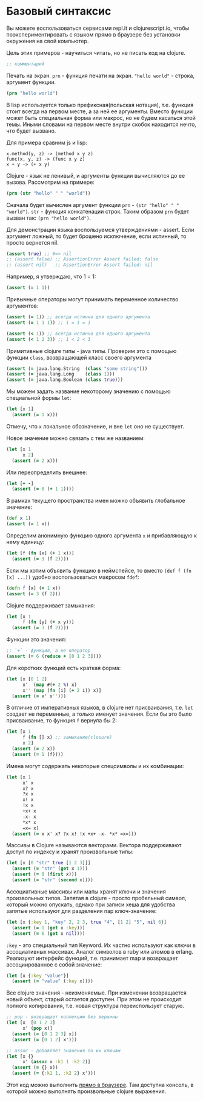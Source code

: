 # Базовый синтаксис

Вы можете воспользоваться сервисами repl.it и clojurescript.io,
чтобы поэкспериментировать с языком прямо в браузере без установки окружения на свой компьютер.

Цель этих примеров - научиться читать, но не писать код на clojure.

```clojure
;; комментарий
```

Печать на экран. `prn` - функция печати на экран. `"hello world"` - строка, аргумент функции.

```clojure
(prn "hello world")
```

В lisp используется только префиксная(польская нотация),
т.е. функция стоит всегда на первом месте, а за ней ее аргументы.
Вместо функции может быть специальная форма или макрос, но не будем касаться этой темы.
Иными словами на первом месте внутри скобок находится нечто, что будет вызвано.

Для примера сравним js и lisp:

```
x.method(y, z) -> (method x y z)
func(x, y, z) -> (func x y z)
x + y -> (+ x y)
```

Clojure - язык не ленивый, и аргументы функции вычисляются до ее вызова.
Рассмотрим на примере:

```clojure
(prn (str "hello" " " "world"))
```

Сначала будет вычислен аргумент функции `prn` - `(str "hello" " " "world")`.
`str` - функция конкатенации строк.
Таким образом `prn` будет вызван так: `(prn "hello world")`.

Для демонстрации языка воспользуемся утверждениями - assert.
Если аргумент ложный, то будет брошено исключение,
если истинный, то просто вернется nil.

```clojure
(assert true) ;; #=> nil
;; (assert false) ;; AssertionError Assert failed: false
;; (assert nil)   ;; AssertionError Assert failed: nil
```

Например, я утверждаю, что 1 = 1:
```clojure
(assert (= 1 1))
```

Привычные операторы могут принимать переменное количество аргументов:

```clojure
(assert (= 1)) ;; всегда истинно для одного аргумента
(assert (= 1 1 1)) ;; 1 = 1 = 1

(assert (< 1)) ;; всегда истинно для одного аргумента
(assert (< 1 2 3)) ;; 1 < 2 < 3
```

Примитивные clojure типы - java типы.
Проверим это с помощью функции `class`, возвращающей класс своего аргумента

```clojure
(assert (= java.lang.String  (class "some string")))
(assert (= java.lang.Long    (class 1)))
(assert (= java.lang.Boolean (class true)))
```

Мы можем задать название некоторому значению с помощью специальной формы `let`:

```clojure
(let [x 1]
  (assert (= 1 x)))
```
Отмечу, что `x` локальное обозначение, и вне `let` оно не существует.


Новое значение можно связать с тем же названием:

```clojure
(let [x 1
      x 2]
  (assert (= 2 x)))
```

Или переопределить внешнее:

```clojure
(let [+ -]
  (assert (= 0 (+ 1 1))))
```

В рамках текущего пространства имен можно объявить глобальное значение:

```clojure
(def x 1)
(assert (= 1 x))
```

Определим анонимную функцию одного аргумента `x` и прибавляющую к нему единицу:

```clojure
(let [f (fn [x] (+ 1 x))]
  (assert (= 3 (f 2))))
```

Если мы хотим объявить функцию в неймспейсе, то вместо `(def f (fn [x] ...))` удобно воспользоваться
макросом `fdef`:

```clojure
(defn f [x] (+ 1 x))
(assert (= 3 (f 2)))
```

Clojure поддерживает замыкания:

```clojure
(let [x 1
      f (fn [y] (+ x y))]
  (assert (= 3 (f 2))))
```

Функции это значения:

```clojure
;; `+` - функция, а не оператор
(assert (= 6 (reduce + [0 1 2 3])))
```

Для коротких функций есть краткая форма:

```clojure
(let [x [0 1 2]
      x'  (map #(+ 2 %) x)
      x'' (map (fn [i] (+ 2 i)) x)]
  (assert (= x' x'')))
```

В отличие от императивных языков, в clojure нет присваивания,
т.е. `let` создает не переменные, а только именует значения.
Если бы это было присваивание, то функция `f` вернула бы 2:

```clojure
(let [x 1
      f (fn [] x) ;; замыкание(closure)
      x 2]
  (assert (= 2 x))
  (assert (= 1 (f))))
```

Имена могут содержать некоторые спецсимволы и их комбинации:

```clojure
(let [x 1
      x' x
      x? x
      ?x x
      x! x
      !x x
      +x+ x
      -x- x
      *x* x
      =x= x]
  (assert (= x x' x? ?x x! !x +x+ -x- *x* =x=)))
```

Массивы в Clojure называются векторами.
Вектора поддерживают доступ по индексу и
хранят произвольные типы:

```clojure
(let [x [0 "str" true [1 2 3]]]
  (assert (= "str" (get x 1)))
  (assert (= 0 (first x)))
  (assert (= "str" (second x))))
```

Ассоциативные массивы или мапы
хранят ключи и значения произвольных типов.
Запятая в clojure - просто пробельный символ, который можно опускать,
однако при записи хеша для удобства запятые используют для разделения
пар ключ-значение:

```clojure
(let [x {:key 1, "key" 2, 2 3, true "4", [1 2] "5", nil 6}]
  (assert (= 1 (get x :key)))
  (assert (= 6 (get x nil))))
```

`:key` - это специальный тип Keyword.
Их частно используют как ключи в ассоциативных массивах.
Аналог символов в ruby или атомов в erlang.
Реализуют интерфейс функций, т.е. принимает map и возвращает ассоциированное с собой значение:

```clojure
(let [x {:key "value"}]
  (assert (= "value" (:key x))))
```

Все clojure значения - неизменяемые.
При изменении возвращается новый объект, старый остается доступен.
При этом не происходит полного копирования,
т.е. новая структура переиспользует старую.

```clojure
;; pop - возвращает коллекцию без вершины
(let [x  [0 1 2 3]
      x' (pop x)]
  (assert (= [0 1 2 3] x))
  (assert (= [0 1 2] x')))

;; assoc - добавляет значения по их ключам
(let [x {}
      x' (assoc x :k1 1 :k2 2)]
  (assert (= {} x))
  (assert (= {:k1 1, :k2 2} x')))
```

Этот код можно выполнить [прямо в браузере](https://repl.it/@darkleaf/clojure-tour).
Там доступна консоль, в которой можно выполнять произвольные clojure выражения.
